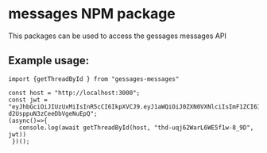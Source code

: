 # messages NPM package

This packages can be used to access the gessages messages API

## Example usage:

```
import {getThreadById } from "gessages-messages"

const host = "http://localhost:3000";
const jwt =  "eyJhbGciOiJIUzUxMiIsInR5cCI6IkpXVCJ9.eyJ1aWQiOiJ0ZXN0VXNlciIsImF1ZCI6InVzZXIiLCJpc3MiOiJnZXNzYWdlcy50bGQiLCJpYXQiOjE2NjM1ODU4NzMsImV4cCI6MTk5OTk5OTk5OX0.43Bakxo2LJFcp73Vv55hJQkJUDKS3OpKC0Z465FP4uTGbTwTtLlO0DWJSvBfRa-d2UsppuN3zCeeDbVgeNuEpQ";
(async()=>{
   console.log(await getThreadById(host, "thd-uqj62WarL6WE5f1w-8_9D", jwt))
 })();
```
